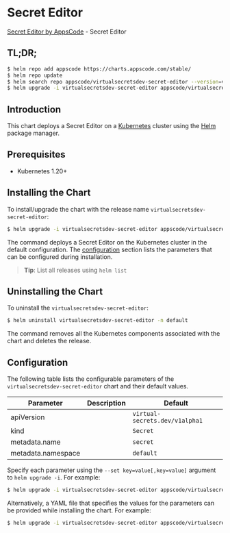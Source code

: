 # Secret Editor

[Secret Editor by AppsCode](https://appscode.com) - Secret Editor

## TL;DR;

```bash
$ helm repo add appscode https://charts.appscode.com/stable/
$ helm repo update
$ helm search repo appscode/virtualsecretsdev-secret-editor --version=v0.23.0
$ helm upgrade -i virtualsecretsdev-secret-editor appscode/virtualsecretsdev-secret-editor -n default --create-namespace --version=v0.23.0
```

## Introduction

This chart deploys a Secret Editor on a [Kubernetes](http://kubernetes.io) cluster using the [Helm](https://helm.sh) package manager.

## Prerequisites

- Kubernetes 1.20+

## Installing the Chart

To install/upgrade the chart with the release name `virtualsecretsdev-secret-editor`:

```bash
$ helm upgrade -i virtualsecretsdev-secret-editor appscode/virtualsecretsdev-secret-editor -n default --create-namespace --version=v0.23.0
```

The command deploys a Secret Editor on the Kubernetes cluster in the default configuration. The [configuration](#configuration) section lists the parameters that can be configured during installation.

> **Tip**: List all releases using `helm list`

## Uninstalling the Chart

To uninstall the `virtualsecretsdev-secret-editor`:

```bash
$ helm uninstall virtualsecretsdev-secret-editor -n default
```

The command removes all the Kubernetes components associated with the chart and deletes the release.

## Configuration

The following table lists the configurable parameters of the `virtualsecretsdev-secret-editor` chart and their default values.

|     Parameter      | Description |                  Default                  |
|--------------------|-------------|-------------------------------------------|
| apiVersion         |             | <code>virtual-secrets.dev/v1alpha1</code> |
| kind               |             | <code>Secret</code>                       |
| metadata.name      |             | <code>secret</code>                       |
| metadata.namespace |             | <code>default</code>                      |


Specify each parameter using the `--set key=value[,key=value]` argument to `helm upgrade -i`. For example:

```bash
$ helm upgrade -i virtualsecretsdev-secret-editor appscode/virtualsecretsdev-secret-editor -n default --create-namespace --version=v0.23.0 --set apiVersion=virtual-secrets.dev/v1alpha1
```

Alternatively, a YAML file that specifies the values for the parameters can be provided while
installing the chart. For example:

```bash
$ helm upgrade -i virtualsecretsdev-secret-editor appscode/virtualsecretsdev-secret-editor -n default --create-namespace --version=v0.23.0 --values values.yaml
```
